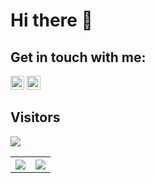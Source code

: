 # Hi there 👋

## Get in touch with me: 

<a href="https://www.linkedin.com/in/oleksandr-tyshkovets/"><img src="https://cdn.jsdelivr.net/npm/simple-icons@v3/icons/linkedin.svg" width="22px"/></a>
<a href="mailto:olexandr.tyshkovets@gmail.com"><img src="https://cdn.jsdelivr.net/npm/simple-icons@v3/icons/gmail.svg" width="22px"/></a>

## Visitors<br>
<a href="https://hits.seeyoufarm.com"><img src="https://hits.seeyoufarm.com/api/count/incr/badge.svg?url=https%3A%2F%2Fgithub.com%2Faint&count_bg=%2379C83D&title_bg=%23555555&icon=&icon_color=%23E7E7E7&title=hits&edge_flat=true"/></a>

<table style="width:100%">
  <tr>
    <th> <img align="center" src="https://github-readme-stats.vercel.app/api?username=aint&show_icons=true" /> </th>
    <th> <img align="center" src="https://github-readme-stats.vercel.app/api/top-langs/?username=aint&hide=html&layout=compact" /> </th>
  </tr>
</table>
